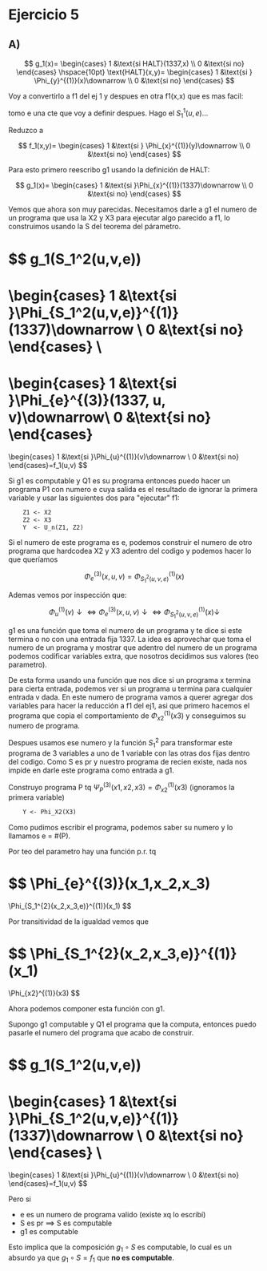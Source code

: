 # Ejercicio 5

## A)

$$
g_1(x)=
\begin{cases}
    1 &\text{si HALT}(1337,x) \\
    0 &\text{si no}
\end{cases}
\hspace{10pt}
\text{HALT}(x,y)=
\begin{cases}
    1 &\text{si } \Phi_{y}^{(1)}(x)\downarrow \\
    0 &\text{si no}
\end{cases}
$$

Voy a convertirlo a f1 del ej 1 y despues en otra f1(x,x) que es mas facil:

tomo e una cte que voy a definir despues. Hago el $S_{1}^{1}(u, e)$...

Reduzco a

$$
f_1(x,y)=
\begin{cases}
    1 &\text{si } \Phi_{x}^{(1)}(y)\downarrow \\
    0 &\text{si no}
\end{cases}
$$

Para esto primero reescribo g1 usando la definición de HALT:

$$
g_1(x)=
\begin{cases}
    1 &\text{si }\Phi_{x}^{(1)}(1337)\downarrow \\
    0 &\text{si no}
\end{cases}
$$

Vemos que ahora son muy parecidas. Necesitamos darle a g1 el numero de un programa que usa la X2 y X3 para ejecutar algo parecido a f1, lo construimos usando la S del teorema del párametro.

$$
g_1(S_1^2(u,v,e))
=
\begin{cases}
    1 &\text{si }\Phi_{S_1^2(u,v,e)}^{(1)}(1337)\downarrow \\
    0 &\text{si no}
\end{cases} \\
=
\begin{cases}
    1 &\text{si }\Phi_{e}^{(3)}(1337, u, v)\downarrow\\
    0 &\text{si no}
\end{cases}
=
\begin{cases}
    1 &\text{si }\Phi_{u}^{(1)}(v)\downarrow \\
    0 &\text{si no}
\end{cases}=f_1(u,v)
$$

Si g1 es computable y Q1 es su programa entonces puedo hacer un programa P1 con numero e cuya salida es el resultado de ignorar la primera variable y usar las siguientes dos para "ejecutar" f1:

```txt
    Z1 <- X2
    Z2 <- X3
    Y  <- U_n(Z1, Z2)
```

Si el numero de este programa es e, podemos construir el numero de otro programa que hardcodea X2 y X3 adentro del codigo y podemos hacer lo que queríamos

$$\Phi_{e}^{(3)}(x, u, v) = \Phi_{S_1^2(u,v,e)}^{(1)}(x)$$

Ademas vemos por inspección que:

$$\Phi_{u}^{(1)}(v)\downarrow \iff \Phi_{e}^{(3)}(x, u, v)\downarrow \iff \Phi_{S_1^2(u,v,e)}^{(1)}(x) \downarrow$$

g1 es una función que toma el numero de un programa y te dice si este termina o no con una entrada fija 1337. La idea es aprovechar que toma el numero de un programa y mostrar que adentro del numero de un programa podemos codificar variables extra, que nosotros decidimos sus valores (teo parametro).

De esta forma usando una función que nos dice si un programa x termina para cierta entrada, podemos ver si un programa u termina para cualquier entrada v dada. En este numero de programa vamos a querer agregar dos variables para hacer la reducción a f1 del ej1, asi que primero hacemos el programa que copia el comportamiento de $\Phi_{x2}^{(1)}(x3)$ y conseguimos su numero de programa.

Despues usamos ese numero y la función $S_1^2$ para transformar este programa de 3 variables a uno de 1 variable con las otras dos fijas dentro del codigo. Como S es pr y nuestro programa de recien existe, nada nos impide en darle este programa como entrada a g1.

Construyo programa P tq $\Psi_{P}^{(3)}(x1,x2,x3)=\Phi_{x2}^{(1)}(x3)$ (ignoramos la primera variable)

```txt
    Y <- Phi_X2(X3)
```

Como pudimos escribir el programa, podemos saber su numero y lo llamamos e = #(P).

Por teo del parametro hay una función p.r. tq

$$
\Phi_{e}^{(3)}(x_1,x_2,x_3)
=
\Phi_{S_1^{2}(x_2,x_3,e)}^{(1)}(x_1)
$$

Por transitividad de la igualdad vemos que

$$
\Phi_{S_1^{2}(x_2,x_3,e)}^{(1)}(x_1)
=
\Phi_{x2}^{(1)}(x3)
$$

Ahora podemos componer esta función con g1.

Supongo g1 computable y Q1 el programa que la computa, entonces puedo pasarle el numero del programa que acabo de construir.

$$
g_1(S_1^2(u,v,e))
=
\begin{cases}
    1 &\text{si }\Phi_{S_1^2(u,v,e)}^{(1)}(1337)\downarrow \\
    0 &\text{si no}
\end{cases} \\
=
\begin{cases}
    1 &\text{si }\Phi_{u}^{(1)}(v)\downarrow \\
    0 &\text{si no}
\end{cases}=f_1(u,v)
$$

Pero si

- e es un numero de programa valido (existe xq lo escribí)
- S es pr $\implies$ S es computable
- g1 es computable

Esto implica que la composición $g_1 \circ S$ es computable, lo cual es un absurdo ya que $g_1 \circ S = f_1$ que **no es computable**.
